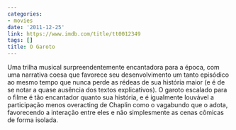 ```yaml
---
categories:
- movies
date: '2011-12-25'
link: https://www.imdb.com/title/tt0012349
tags: []
title: O Garoto
---
```


Uma trilha musical surpreendentemente encantadora para a época, com uma narrativa coesa que favorece seu desenvolvimento um tanto episódico ao mesmo tempo que nunca perde as rédeas de sua história maior (e é de se notar a quase ausência dos textos explicativos). O garoto escalado para o filme é tão encantador quanto sua história, e é igualmente louvável a participação menos overacting de Chaplin como o vagabundo que o adota, favorecendo a interação entre eles e não simplesmente as cenas cômicas de forma isolada.